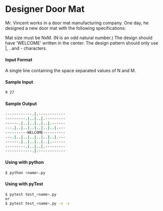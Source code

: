 # Designer Door Mat
Mr. Vincent works in a door mat manufacturing company. One day, he designed a new door mat with the following specifications:

Mat size must be NxM. (N is an odd natural number.)
The design should have 'WELCOME' written in the center.
The design pattern should only use |, . and - characters.



#### Input Format
A single line containing the space separated values of N and M.

#### Sample Input
```sh
9 27
```

#### Sample Output
```sh
------------.|.------------
---------.|..|..|.---------
------.|..|..|..|..|.------
---.|..|..|..|..|..|..|.---
----------WELCOME----------
---.|..|..|..|..|..|..|.---
------.|..|..|..|..|.------
---------.|..|..|.---------
------------.|.------------
```

#### Using with python
```bash
$ python <name>.py
```

#### Using with pyTest
```bash
$ pytest test_<name>.py
or
$ pytest test_<name>.py -v -s
```
